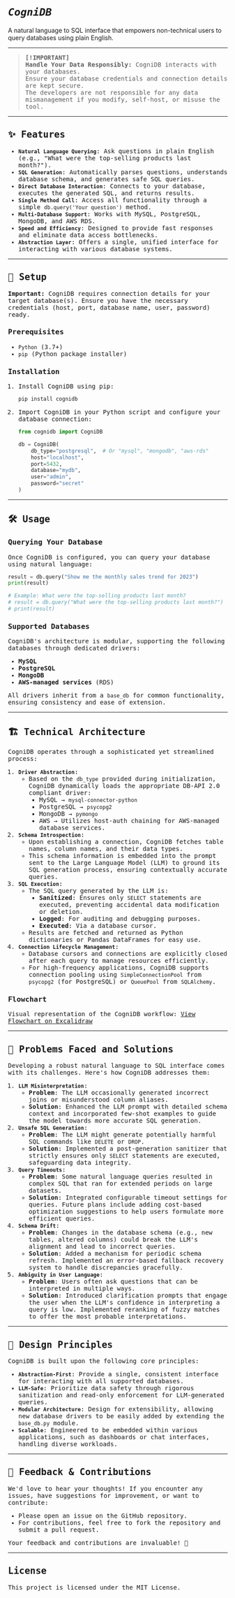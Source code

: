 # <i><b>`CogniDB`</b></i>

A natural language to SQL interface that empowers non-technical users to query databases using plain English. <br>

---

<samp>

> <b>[!IMPORTANT]</b><br>
> <b>Handle Your Data Responsibly:</b> CogniDB interacts with your databases. <br>
> Ensure your database credentials and connection details are kept secure. <br>
> The developers are not responsible for any data mismanagement if you modify, self-host, or misuse the tool.

---

## ✨ <b>Features</b>

- <b>`Natural Language Querying`</b>: Ask questions in plain English (e.g., "What were the top-selling products last month?").
- <b>`SQL Generation`</b>: Automatically parses questions, understands database schema, and generates safe SQL queries.
- <b>`Direct Database Interaction`</b>: Connects to your database, executes the generated SQL, and returns results.
- <b>`Single Method Call`</b>: Access all functionality through a simple `db.query('Your question')` method.
- <b>`Multi-Database Support`</b>: Works with MySQL, PostgreSQL, MongoDB, and AWS RDS.
- <b>`Speed and Efficiency`</b>: Designed to provide fast responses and eliminate data access bottlenecks.
- <b>`Abstraction Layer`</b>: Offers a single, unified interface for interacting with various database systems.

---

## 🚀 <b>Setup</b>

<b>Important:</b> CogniDB requires connection details for your target database(s). Ensure you have the necessary credentials (host, port, database name, user, password) ready.

### Prerequisites
- `Python` (3.7+)
- `pip` (Python package installer)

### Installation

1. Install CogniDB using pip:<br>
   ```bash
   pip install cognidb
   ```
2. Import CogniDB in your Python script and configure your database connection: <br>
   ```python
   from cognidb import CogniDB

   db = CogniDB(
       db_type="postgresql",  # Or "mysql", "mongodb", "aws-rds"
       host="localhost",
       port=5432,
       database="mydb",
       user="admin",
       password="secret"
   )
   ```

---

## 🛠️ <b>Usage</b>

### Querying Your Database

Once CogniDB is configured, you can query your database using natural language:

```python
result = db.query("Show me the monthly sales trend for 2023")
print(result)

# Example: What were the top-selling products last month?
# result = db.query("What were the top-selling products last month?")
# print(result)
```

### Supported Databases
CogniDB's architecture is modular, supporting the following databases through dedicated drivers:
- **MySQL**
- **PostgreSQL**
- **MongoDB**
- **AWS-managed services** (RDS)

All drivers inherit from a `base_db` for common functionality, ensuring consistency and ease of extension.

---

## 🏗️ <b>Technical Architecture</b>

CogniDB operates through a sophisticated yet streamlined process:

1.  **`Driver Abstraction`**:
    *   Based on the `db_type` provided during initialization, CogniDB dynamically loads the appropriate DB-API 2.0 compliant driver:
        *   MySQL → `mysql-connector-python`
        *   PostgreSQL → `psycopg2`
        *   MongoDB → `pymongo`
        *   AWS → Utilizes host-auth chaining for AWS-managed database services.
2.  **`Schema Introspection`**:
    *   Upon establishing a connection, CogniDB fetches table names, column names, and their data types.
    *   This schema information is embedded into the prompt sent to the Large Language Model (LLM) to ground its SQL generation process, ensuring contextually accurate queries.
3.  **`SQL Execution`**:
    *   The SQL query generated by the LLM is:
        *   **Sanitized**: Ensures only `SELECT` statements are executed, preventing accidental data modification or deletion.
        *   **Logged**: For auditing and debugging purposes.
        *   **Executed**: Via a database cursor.
    *   Results are fetched and returned as Python dictionaries or Pandas DataFrames for easy use.
4.  **`Connection Lifecycle Management`**:
    *   Database cursors and connections are explicitly closed after each query to manage resources efficiently.
    *   For high-frequency applications, CogniDB supports connection pooling using `SimpleConnectionPool` from `psycopg2` (for PostgreSQL) or `QueuePool` from `SQLAlchemy`.

### Flowchart
Visual representation of the CogniDB workflow:
[View Flowchart on Excalidraw](https://excalidraw.com/#json=UO9xTkXzDYXqrDvTipeB0,dgOcv-T9LnWEWlirpx1u6A)

---

## 🧠 <b>Problems Faced and Solutions</b>

Developing a robust natural language to SQL interface comes with its challenges. Here's how CogniDB addresses them:

1.  **`LLM Misinterpretation`**:
    *   **Problem**: The LLM occasionally generated incorrect joins or misunderstood column aliases.
    *   **Solution**: Enhanced the LLM prompt with detailed schema context and incorporated few-shot examples to guide the model towards more accurate SQL generation.
2.  **`Unsafe SQL Generation`**:
    *   **Problem**: The LLM might generate potentially harmful SQL commands like `DELETE` or `DROP`.
    *   **Solution**: Implemented a post-generation sanitizer that strictly ensures only `SELECT` statements are executed, safeguarding data integrity.
3.  **`Query Timeouts`**:
    *   **Problem**: Some natural language queries resulted in complex SQL that ran for extended periods on large datasets.
    *   **Solution**: Integrated configurable timeout settings for queries. Future plans include adding cost-based optimization suggestions to help users formulate more efficient queries.
4.  **`Schema Drift`**:
    *   **Problem**: Changes in the database schema (e.g., new tables, altered columns) could break the LLM's alignment and lead to incorrect queries.
    *   **Solution**: Added a mechanism for periodic schema refresh. Implemented an error-based fallback recovery system to handle discrepancies gracefully.
5.  **`Ambiguity in User Language`**:
    *   **Problem**: Users often ask questions that can be interpreted in multiple ways.
    *   **Solution**: Introduced clarification prompts that engage the user when the LLM's confidence in interpreting a query is low. Implemented reranking of fuzzy matches to offer the most probable interpretations.

---

## 📜 <b>Design Principles</b>

CogniDB is built upon the following core principles:

-   **`Abstraction-First`**: Provide a single, consistent interface for interacting with all supported databases.
-   **`LLM-Safe`**: Prioritize data safety through rigorous sanitization and read-only enforcement for LLM-generated queries.
-   **`Modular Architecture`**: Design for extensibility, allowing new database drivers to be easily added by extending the `base_db.py` module.
-   **`Scalable`**: Engineered to be embedded within various applications, such as dashboards or chat interfaces, handling diverse workloads.

---

## 💬 <b>Feedback & Contributions</b>

We'd love to hear your thoughts! If you encounter any issues, have suggestions for improvement, or want to contribute:
- Please open an issue on the GitHub repository.
- For contributions, feel free to fork the repository and submit a pull request.

Your feedback and contributions are invaluable! 💌

---

## License

This project is licensed under the MIT License.

</samp>
